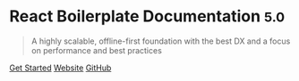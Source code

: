 <!-- ![Logo](https://raw.githubusercontent.com/react-boilerplate/react-boilerplate-brand/master/assets/banner-metal-optimized.jpg ':size=100%') -->

# React Boilerplate Documentation <small>5.0</small>

> A highly scalable, offline-first foundation with the best DX and a focus on performance and best practices

[Get Started](#main)
[Website](https://www.reactboilerplate.com/)
[GitHub](https://github.com/react-boilerplate/react-boilerplate)
